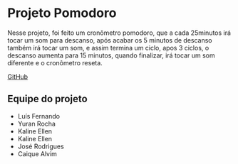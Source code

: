 <h1> Projeto Pomodoro </h1>

<p>Nesse projeto, foi feito um cronômetro pomodoro, que a cada 25minutos
    irá tocar um som para descanso, após acabar os 5 minutos de descanso
    também irá tocar um som, e assim termina um ciclo, apos 3 ciclos, o descanso
    aumenta para 15 minutos, quando finalizar, irá tocar um som diferente e o cronômetro
    reseta.
</p> 
<a href="https://lfbg96.github.io/pomodoro">GitHub</a>
<h2> Equipe do projeto </h2>


<ul>
    <li>Luís Fernando</li>
    <li>Yuran Rocha</li>
    <li>Kaline Ellen</li>
    <li>Kaline Ellen</li>
    <li>José Rodrigues</li>
    <li>Caique Alvim</li>
</ul>
